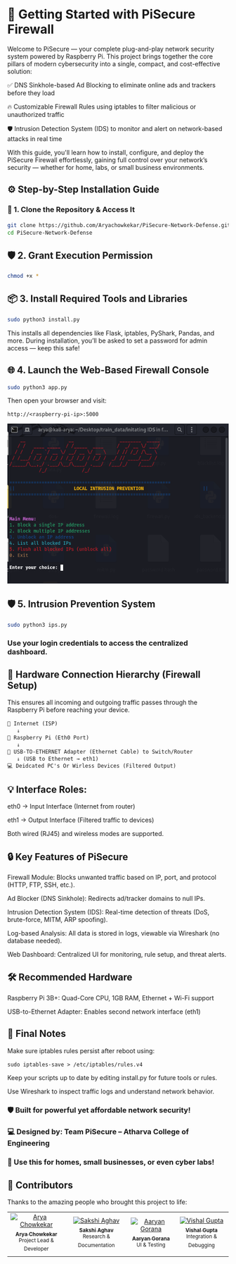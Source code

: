 # 🚀 Getting Started with PiSecure Firewall
Welcome to PiSecure — your complete plug-and-play network security system powered by Raspberry Pi.
This project brings together the core pillars of modern cybersecurity into a single, compact, and cost-effective solution:

✅ DNS Sinkhole-based Ad Blocking to eliminate online ads and trackers before they load

🔥 Customizable Firewall Rules using iptables to filter malicious or unauthorized traffic

🛡️ Intrusion Detection System (IDS) to monitor and alert on network-based attacks in real time

With this guide, you'll learn how to install, configure, and deploy the PiSecure Firewall effortlessly, gaining full control over your network’s security — whether for home, labs, or small business environments.



## ⚙️ Step-by-Step Installation Guide

### 🧰 1. Clone the Repository & Access It

```bash
git clone https://github.com/Aryachowkekar/PiSecure-Network-Defense.git
cd PiSecure-Network-Defense
```
## 🛡️ 2. Grant Execution Permission
```bash
chmod +x *
```
## 📦 3. Install Required Tools and Libraries
```bash
sudo python3 install.py
```
This installs all dependencies like Flask, iptables, PyShark, Pandas, and more.
During installation, you’ll be asked to set a password for admin access — keep this safe!

## 🌐 4. Launch the Web-Based Firewall Console
```bash
sudo python3 app.py
```
Then open your browser and visit:
```
http://<raspberry-pi-ip>:5000
```
![Intrusion Detection System Architecture](https://github.com/Aryachowkekar/PiSecure-Network-Defense/blob/0d18b1fe5176e810196270bc062e42c1e0029e8e/IPS.png?raw=true)

## 🛡️ 5. Intrusion Prevention System
```bash
sudo python3 ips.py
```


### Use your login credentials to access the centralized dashboard.

## 🔌 Hardware Connection Hierarchy (Firewall Setup)
This ensures all incoming and outgoing traffic passes through the Raspberry Pi before reaching your device.
```
📡 Internet (ISP)
   ↓
📶 Raspberry Pi (Eth0 Port)
   ↓ 
🧠 USB-TO-ETHERNET Adapter (Ethernet Cable) to Switch/Router
   ↓ (USB to Ethernet → eth1)
💻 Deidcated PC's Or Wirless Devices (Filtered Output)
```
## 💡 Interface Roles:
eth0 → Input Interface (Internet from router)

eth1 → Output Interface (Filtered traffic to devices)

Both wired (RJ45) and wireless modes are supported.

## 🔒 Key Features of PiSecure
Firewall Module: Blocks unwanted traffic based on IP, port, and protocol (HTTP, FTP, SSH, etc.).

Ad Blocker (DNS Sinkhole): Redirects ad/tracker domains to null IPs.

Intrusion Detection System (IDS): Real-time detection of threats (DoS, brute-force, MITM, ARP spoofing).

Log-based Analysis: All data is stored in logs, viewable via Wireshark (no database needed).

Web Dashboard: Centralized UI for monitoring, rule setup, and threat alerts.

## 🛠 Recommended Hardware
Raspberry Pi 3B+: Quad-Core CPU, 1GB RAM, Ethernet + Wi-Fi support

USB-to-Ethernet Adapter: Enables second network interface (eth1)

## 📌 Final Notes
Make sure iptables rules persist after reboot using:
```
sudo iptables-save > /etc/iptables/rules.v4
```
Keep your scripts up to date by editing install.py for future tools or rules.

Use Wireshark to inspect traffic logs and understand network behavior.

### 🛡️ Built for powerful yet affordable network security!
### 💻 Designed by: Team PiSecure – Atharva College of Engineering
### 📍 Use this for homes, small businesses, or even cyber labs!

## 👥 Contributors

Thanks to the amazing people who brought this project to life:

<table>
  <tr>
    <td align="center">
      <a href="https://github.com/Aryachowkekar">
        <img src="https://avatars.githubusercontent.com/Aryachowkekar" width="100px;" alt="Arya Chowkekar"/><br />
        <sub><b>Arya Chowkekar</b></sub>
      </a>
      <br /><sup>Project Lead & Developer</sup>
    </td>
    <td align="center">
      <a href="https://github.com/SakshiAghav">
        <img src="https://avatars.githubusercontent.com/SakshiAghav" width="100px;" alt="Sakshi Aghav"/><br />
        <sub><b>Sakshi Aghav</b></sub>
      </a>
      <br /><sup>Research & Documentation</sup>
    </td>
    <td align="center">
      <a href="https://github.com/Aaryan-06">
        <img src="https://avatars.githubusercontent.com/Aaryan-06" width="100px;" alt="Aaryan Gorana"/><br />
        <sub><b>Aaryan Gorana</b></sub>
      </a>
      <br /><sup>UI & Testing</sup>
    </td>
    <td align="center">
      <a href="https://github.com/vishalji123">
        <img src="https://avatars.githubusercontent.com/vishalji123" width="100px;" alt="Vishal Gupta"/><br />
        <sub><b>Vishal Gupta</b></sub>
      </a>
      <br /><sup>Integration & Debugging</sup>
    </td>
  </tr>
</table>




